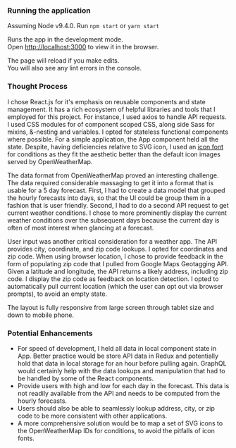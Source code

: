 
### Running the application
Assuming Node v9.4.0. Run `npm start` or `yarn start`

Runs the app in the development mode.<br>
Open [http://localhost:3000](http://localhost:3000) to view it in the browser.

The page will reload if you make edits.<br>
You will also see any lint errors in the console.


### Thought Process
I chose React.js for it's emphasis on reusable components and state management. It has a rich ecosystem of helpful libraries and tools that I employed for this project. For instance, I used axios to handle API requests. I used CSS modules for of component scoped CSS, along side Sass for mixins, &-nesting and variables. I opted for stateless functional components where possible. For a simple application, the App component held all the state. Despite, having deficiencies relative to SVG icon, I used an [icon font](https://websygen.github.io/owfont/) for conditions as they fit the aesthetic better than the default icon images served by OpenWeatherMap.  

The data format from OpenWeatherMap proved an interesting challenge. The data required considerable massaging to get it into a format that is usable for a 5 day forecast. First, I had to create a data model that grouped the hourly forecasts into days, so that the UI could be group them in a fashion that is user friendly. Second, I had to do a second API request to get current weather conditions. I chose to more prominently display the current weather conditions over the subsequent days because the current day is often of most interest when glancing at a forecast.

User input was another critical consideration for a weather app. The API provides city, coordinate, and zip code lookups. I opted for coordinates and zip code.  When using browser location, I chose to provide feedback in the form of populating zip code that I pulled from Google Maps Geotagging API. Given a latitude and longitude, the API returns a likely address, including zip code. I display the zip code as feedback on location detection. I opted to automatically pull current location (which the user can opt out via browser prompts), to avoid an empty state.

The layout is fully responsive from large screen through tablet size and down to mobile phone.

### Potential Enhancements
* For speed of development, I held all data in local component state in App. Better practice would be store API data in Redux and potentially hold that data in local storage for an hour before pulling again. GraphQL would certainly help with the data lookups and manipulation that had to be handled by some of the React components. 
* Provide users with high and low for each day in the forecast. This data is not readily available from the API and needs to be computed from the hourly forecasts.
* Users should also be able to seamlessly lookup address, city, or zip code to be more consistent with other applications. 
* A more comprehensive solution would be to map a set of SVG icons to the OpenWeatherMap IDs for conditions, to avoid the pitfalls of icon fonts. 